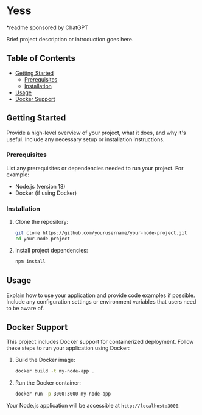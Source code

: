 # Yess

*readme sponsored by ChatGPT

Brief project description or introduction goes here.

## Table of Contents

- [Getting Started](#getting-started)
  - [Prerequisites](#prerequisites)
  - [Installation](#installation)
- [Usage](#usage)
- [Docker Support](#docker-support)

## Getting Started

Provide a high-level overview of your project, what it does, and why it's useful. Include any necessary setup or installation instructions.

### Prerequisites

List any prerequisites or dependencies needed to run your project. For example:

- Node.js (version 18)
- Docker (if using Docker)

### Installation

1. Clone the repository:

   ```bash
   git clone https://github.com/yourusername/your-node-project.git
   cd your-node-project
   ```

2. Install project dependencies:

   ```bash
   npm install
   ```

## Usage

Explain how to use your application and provide code examples if possible. Include any configuration settings or environment variables that users need to be aware of.

## Docker Support

This project includes Docker support for containerized deployment. Follow these steps to run your application using Docker:

1. Build the Docker image:

   ```bash
   docker build -t my-node-app .
   ```

2. Run the Docker container:

   ```bash
   docker run -p 3000:3000 my-node-app
   ```

Your Node.js application will be accessible at `http://localhost:3000`.
